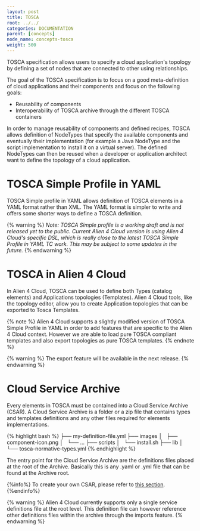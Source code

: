 ```yaml
---
layout: post
title: TOSCA
root: ../../
categories: DOCUMENTATION
parent: [concepts]
node_name: concepts-tosca
weight: 500
---
```



TOSCA specification allows users to specify a cloud application's topology by defining a set of nodes that are connected to other using relationships.

The goal of the TOSCA specification is to focus on a good meta-definition of cloud applications and their components and focus on the following goals:

* Reusability of components
* Interoperability of TOSCA archive through the different TOSCA containers

In order to manage reusability of components and defined recipes, TOSCA allows definition of NodeTypes that specify the available components and eventually their implementation (for example a Java NodeType and the script implementation to install it on a virtual server). The defined NodeTypes can then be reused when a developer or application architect want to define the topology of a cloud application.

# TOSCA Simple Profile in YAML

TOSCA Simple profile in YAML allows definition of TOSCA elements in a YAML format rather than XML. The YAML format is simpler to write and offers some shorter ways to define a TOSCA definition.

{% warning %}
_Note: TOSCA Simple profile is a working draft and is not released yet to the  public. Current Alien 4 Cloud version is using Alien 4 Cloud's specific DSL, which is really close to the latest TOSCA Simple Profile in YAML TC work. This may be subject to some updates in the future._
{% endwarning %}

# TOSCA in Alien 4 Cloud

In Alien 4 Cloud, TOSCA can be used to define both Types (catalog elements) and Applications topologies (Templates). Alien 4 Cloud tools, like the topology editor, allow you to create Application topologies that can be exported to Tosca Templates.

{% note %}
Alien 4 Cloud supports a slightly modified version of TOSCA Simple Profile in YAML in order to add features that are specific to the Alien 4 Cloud context. However we are able to load pure TOSCA compliant templates and also export topologies as pure TOSCA templates.
{% endnote %}

{% warning %}
The export feature will be available in the next release.
{% endwarning %}

# Cloud Service Archive

Every elements in TOSCA must be contained into a Cloud Service Archive (CSAR). A Cloud Service Archive is a folder or a zip file that contains types and templates definitions and any other files required for elements implementations.

{% highlight bash %}
├── my-definition-file.yml
├── images
│   ├── component-icon.png
│   └── ...
├── scripts
│   └── install.sh
├── lib
│   └── tosca-normative-types.yml
{% endhighlight %}

The entry point for the Cloud Service Archive are the definitions files placed at the root of the Archive. Basically this is any .yaml or .yml file that can be found at the Archive root.

{%info%}
To create your own CSAR, please refer to [this section](#/documentation/1.0.0/devops_guide/tosca_concepts_types_custom.html).
{%endinfo%}

{% warning %}
Alien 4 Cloud currently supports only a single service definitions file at the root level. This definition file can however reference other definitions files within the archive through the imports feature.
{% endwarning %}
